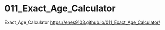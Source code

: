 # 011_Exact_Age_Calculator
Exact_Age_Calculator
https://enes9103.github.io/011_Exact_Age_Calculator/
